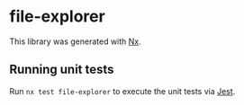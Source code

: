 # file-explorer

This library was generated with [Nx](https://nx.dev).

## Running unit tests

Run `nx test file-explorer` to execute the unit tests via [Jest](https://jestjs.io).
